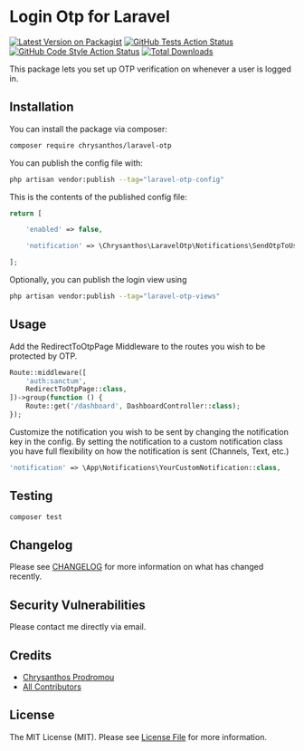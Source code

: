 # Login Otp for Laravel

[![Latest Version on Packagist](https://img.shields.io/packagist/v/chrysanthos/laravel-otp.svg?style=flat-square)](https://packagist.org/packages/chrysanthos/laravel-otp)
[![GitHub Tests Action Status](https://img.shields.io/github/workflow/status/chrysanthos/laravel-otp/run-tests?label=tests)](https://github.com/chrysanthos/laravel-otp/actions?query=workflow%3Arun-tests+branch%3Amain)
[![GitHub Code Style Action Status](https://img.shields.io/github/workflow/status/chrysanthos/laravel-otp/Fix%20PHP%20code%20style%20issues?label=code%20style)](https://github.com/chrysanthos/laravel-otp/actions?query=workflow%3A"Fix+PHP+code+style+issues"+branch%3Amain)
[![Total Downloads](https://img.shields.io/packagist/dt/chrysanthos/laravel-otp.svg?style=flat-square)](https://packagist.org/packages/chrysanthos/laravel-otp)

This package lets you set up OTP verification on whenever a user is logged in.

## Installation

You can install the package via composer:

```bash
composer require chrysanthos/laravel-otp
```

You can publish the config file with:

```bash
php artisan vendor:publish --tag="laravel-otp-config"
```

This is the contents of the published config file:

```php
return [

    'enabled' => false,

    'notification' => \Chrysanthos\LaravelOtp\Notifications\SendOtpToUserNotification::class,

];
```

Optionally, you can publish the login view using

```bash
php artisan vendor:publish --tag="laravel-otp-views"
```

## Usage

Add the RedirectToOtpPage Middleware to the routes you wish to be protected by OTP.

```php
Route::middleware([
    'auth:sanctum',
    RedirectToOtpPage::class,
])->group(function () {
    Route::get('/dashboard', DashboardController::class);
});
```

Customize the notification you wish to be sent by changing the notification key in the config.
By setting the notification to a custom notification class you have full flexibility on how the notification is sent (Channels, Text, etc.)

```php
'notification' => \App\Notifications\YourCustomNotification::class,
```

## Testing

```bash
composer test
```

## Changelog

Please see [CHANGELOG](CHANGELOG.md) for more information on what has changed recently.

## Security Vulnerabilities

Please contact me directly via email.

## Credits

- [Chrysanthos Prodromou](https://github.com/chrysanthos)
- [All Contributors](../../contributors)

## License

The MIT License (MIT). Please see [License File](LICENSE.md) for more information.
